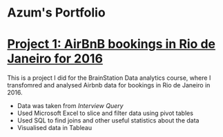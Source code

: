 # Azum's Portfolio

# [Project 1: AirBnB bookings in Rio de Janeiro for 2016](https://github.com/AzumA19/AirBnB-bookings-in-Rio-de-Janeiro-for-2016-.git)

This is a project I did for the BrainStation Data analytics course, where I transfomred and analysed Airbnb data for bookings in Rio de Janeiro in 2016.

* Data was taken from *Interview Query*
* Used Microsoft Excel to slice and filter data using pivot tables
* Used SQL to find joins and other useful statistics about the data
* Visualised data in Tableau
















